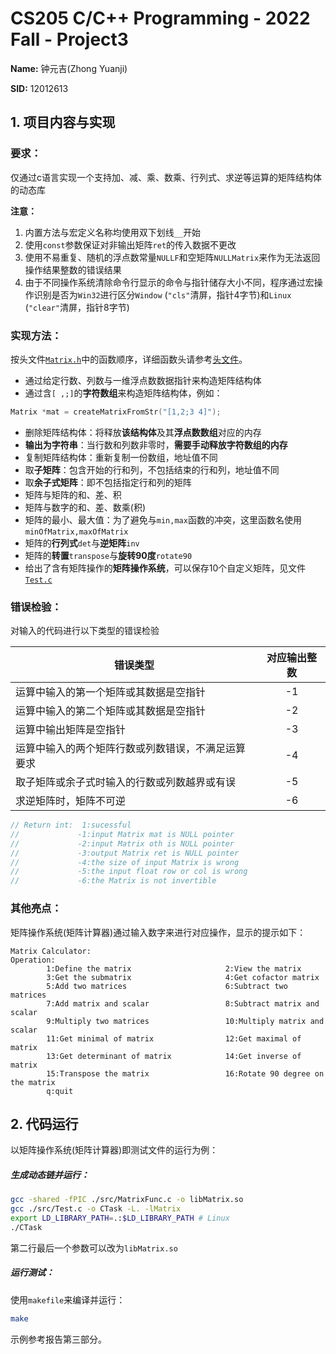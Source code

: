 # CS205 C/C++ Programming - 2022 Fall - Project3

**Name:** 钟元吉(Zhong Yuanji)

**SID:** 12012613

## 1. 项目内容与实现

### 要求：

仅通过c语言实现一个支持加、减、乘、数乘、行列式、求逆等运算的矩阵结构体的动态库

**注意：**

1. 内置方法与宏定义名称均使用双下划线`__`开始
2. 使用`const`参数保证对非输出矩阵`ret`的传入数据不更改
3. 使用不易重复、随机的浮点数常量`NULLF`和空矩阵`NULLMatrix`来作为无法返回操作结果整数的错误结果
4. 由于不同操作系统清除命令行显示的命令与指针储存大小不同，程序通过宏操作识别是否为`Win32`进行区分`Window` (`"cls"`清屏，指针4字节)和`Linux` (`"clear"`清屏，指针8字节)

### 实现方法：

按头文件[`Matrix.h`](./inc/Matrix.h)中的函数顺序，详细函数头请参考[头文件](./inc/Matrix.h)。

* 通过给定行数、列数与一维浮点数数据指针来构造矩阵结构体
* 通过含`[ ,;]`的**字符数组**来构造矩阵结构体，例如：

```c
Matrix *mat = createMatrixFromStr("[1,2;3 4]");
```

* 删除矩阵结构体：将释放**该结构体**及其**浮点数数组**对应的内存
* **输出为字符串**：当行数和列数非零时，**需要手动释放字符数组的内存**
* 复制矩阵结构体：重新复制一份数组，地址值不同
* 取**子矩阵**：包含开始的行和列，不包括结束的行和列，地址值不同
* 取**余子式矩阵**：即不包括指定行和列的矩阵
* 矩阵与矩阵的和、差、积
* 矩阵与数字的和、差、数乘(积)
* 矩阵的最小、最大值：为了避免与`min,max`函数的冲突，这里函数名使用`minOfMatrix,maxOfMatrix`
* 矩阵的**行列式**`det`与**逆矩阵**`inv`
* 矩阵的**转置**`transpose`与**旋转90度**`rotate90`
* 给出了含有矩阵操作的**矩阵操作系统**，可以保存10个自定义矩阵，见文件[`Test.c`](./src/Test.c)

### 错误检验：

对输入的代码进行以下类型的错误检验

| 错误类型                                           | 对应输出整数 |
| -------------------------------------------------- | :----------: |
| 运算中输入的第一个矩阵或其数据是空指针             |      -1      |
| 运算中输入的第二个矩阵或其数据是空指针             |      -2      |
| 运算中输出矩阵是空指针                             |      -3      |
| 运算中输入的两个矩阵行数或列数错误，不满足运算要求 |      -4      |
| 取子矩阵或余子式时输入的行数或列数越界或有误       |      -5      |
| 求逆矩阵时，矩阵不可逆                             |      -6      |

```c
// Return int:  1:sucessful
//             -1:input Matrix mat is NULL pointer
//             -2:input Matrix oth is NULL pointer
//             -3:output Matrix ret is NULL pointer
//             -4:the size of input Matrix is wrong
//             -5:the input float row or col is wrong
//             -6:the Matrix is not invertible
```

### 其他亮点：

矩阵操作系统(矩阵计算器)通过输入数字来进行对应操作，显示的提示如下：

```
Matrix Calculator:
Operation:
        1:Define the matrix                     2:View the matrix
        3:Get the submatrix                     4:Get cofactor matrix
        5:Add two matrices                      6:Subtract two matrices
        7:Add matrix and scalar                 8:Subtract matrix and scalar
        9:Multiply two matrices                 10:Multiply matrix and scalar
        11:Get minimal of matrix                12:Get maximal of matrix
        13:Get determinant of matrix            14:Get inverse of matrix
        15:Transpose the matrix                 16:Rotate 90 degree on the matrix
        q:quit
```



## 2. 代码运行

以矩阵操作系统(矩阵计算器)即测试文件的运行为例：

##### 生成动态链并运行：

```bash
gcc -shared -fPIC ./src/MatrixFunc.c -o libMatrix.so
gcc ./src/Test.c -o CTask -L. -lMatrix
export LD_LIBRARY_PATH=.:$LD_LIBRARY_PATH # Linux
./CTask
```

第二行最后一个参数可以改为`libMatrix.so`

##### 运行测试：

使用`makefile`来编译并运行：

```bash
make
```

示例参考报告第三部分。

